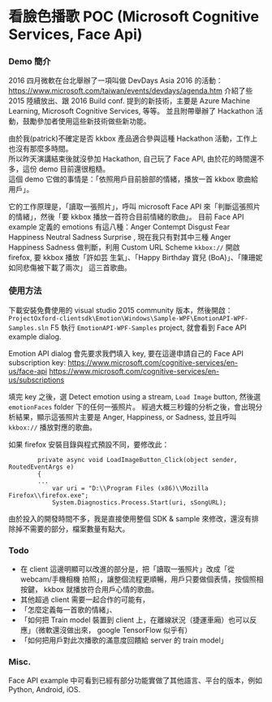 # 看臉色播歌 POC (Microsoft Cognitive Services, Face Api)


### Demo 簡介
2016 四月微軟在台北舉辦了一項叫做 DevDays Asia 2016 的活動： https://www.microsoft.com/taiwan/events/devdays/agenda.htm
介紹了些 2015 陸續放出、跟 2016 Build conf. 提到的新技術，主要是 Azure Machine Learning, Microsoft Cognitive Services, 等等。
並且附帶舉辦了 Hackathon 活動，鼓勵參加者使用這些新技術做些新功能。

由於我(patrick)不確定是否 kkbox 產品適合參與這種 Hackathon 活動，工作上也沒有那麼多時間。<br>
所以昨天演講結束後就沒參加 Hackathon, 自己玩了 Face API, 由於花的時間還不多，這份 demo 目前還很粗糙。<br>
這個 demo 它做的事情是：「依照用戶目前臉部的情緒，播放一首 kkbox 歌曲給用戶」。

它的工作原理是，「讀取一張照片」，呼叫 microsoft Face API 來「判斷這張照片的情緒」，然後「要 kkbox 播放一首符合目前情緒的歌曲」。
目前 Face API example 定義的 emotions 有這八種：Anger Contempt Disgust Fear Happiness Neutral Sadness Surprise ,
現在我只有對其中三種  Anger Happiness Sadness 做判斷，利用 Custom URL Scheme `kkbox://` 開啟 firefox, 要 kkbox 播放「許如芸 生氣」、「Happy Birthday	寶兒 (BoA)」、「陳珊妮 如同悲傷被下載了兩次」 這三首歌曲。


### 使用方法
下載安裝免費使用的 visual studio 2015 community 版本，然後開啟：
`ProjectOxford-clientsdk\Emotion\Windows\Sample-WPF\EmotionAPI-WPF-Samples.sln` 
F5 執行 `EmotionAPI-WPF-Samples` project, 就會看到 Face API example dialog.

Emotion API dialog 會先要求我們填入 key, 要在這邊申請自己的 Face API subscription key:
https://www.microsoft.com/cognitive-services/en-us/face-api
https://www.microsoft.com/cognitive-services/en-us/subscriptions

填完 key 之後，選 Detect emotion using a stream, `Load Image` button, 然後選 `emotionFaces` folder 下的任何一張照片。
經過大概三秒鐘的分析之後，會出現分析結果，顯示這張照片主要是 Anger, Happiness, or Sadness, 並且呼叫 `kkbox://` 播放對應的歌曲。

如果 firefox 安裝目錄與程式預設不同，要修改此：<br>
```
        private async void LoadImageButton_Click(object sender, RoutedEventArgs e)
        {
		...
            var uri = "D:\\Program Files (x86)\\Mozilla Firefox\\firefox.exe";
            System.Diagnostics.Process.Start(uri, sSongURL);
```

由於投入的開發時間不多，我是直接使用整個 SDK & sample 來修改，還沒有排除掉不需要的部分，檔案數量有點大。

### Todo
 * 在 client 這邊明顯可以改進的部分是，把「讀取一張照片」改成「從 webcam/手機相機 拍照」，讓整個流程更順暢，用戶只要做個表情，按個照相按鍵， kkbox 就播放符合用戶心情的歌曲。<br>
 * 其他超過 client 需要一起合作的可能有，
  *  「怎麼定義每一首歌的情緒」、
  *  「如何把 Train model 裝置到 client 上，在離線狀況（捷運車廂）也可以反應」（微軟還沒做出來， google TensorFlow 似乎有）
  *  「如何把用戶對此次播歌的滿意度回饋給 server 的 train model」
 
### Misc.
 Face API example 中可看到已經有部分功能實做了其他語言、平台的版本，例如 Python, Android, iOS.
